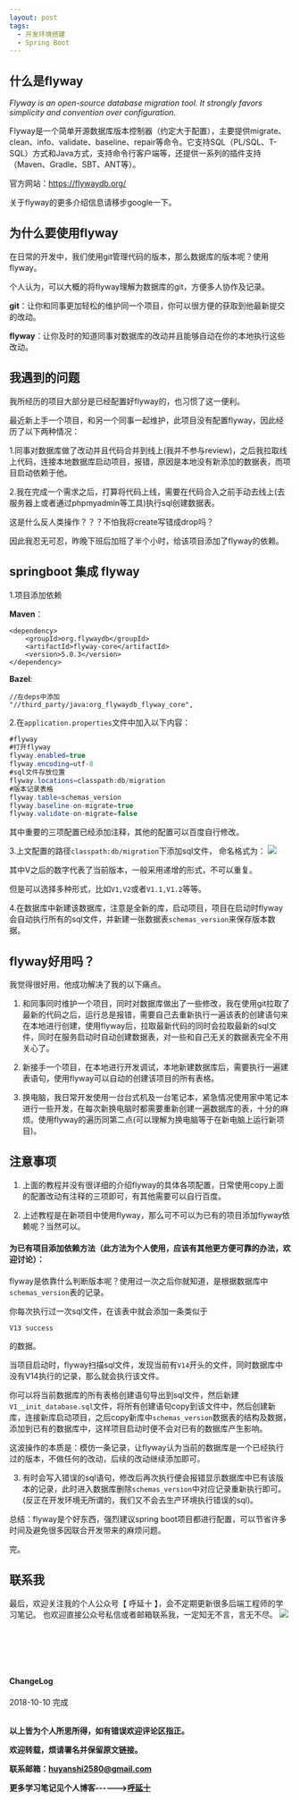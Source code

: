 ```yaml
---
layout: post
tags:
  - 开发环境搭建
  - Spring Boot
---
```


## 什么是flyway

*Flyway is an open-source database migration tool. It strongly favors simplicity and convention over configuration.*

Flyway是一个简单开源数据库版本控制器（约定大于配置），主要提供migrate、clean、info、validate、baseline、repair等命令。它支持SQL（PL/SQL、T-SQL）方式和Java方式，支持命令行客户端等，还提供一系列的插件支持（Maven、Gradle、SBT、ANT等）。

官方网站：<a href="https://flywaydb.org/">https://flywaydb.org/</a>

关于flyway的更多介绍信息请移步google一下。

## 为什么要使用flyway

在日常的开发中，我们使用git管理代码的版本，那么数据库的版本呢？使用flyway。

个人认为，可以大概的将flyway理解为数据库的git，方便多人协作及记录。

**git**：让你和同事更加轻松的维护同一个项目，你可以很方便的获取到他最新提交的改动。

**flyway**：让你及时的知道同事对数据库的改动并且能够自动在你的本地执行这些改动。


## 我遇到的问题

我所经历的项目大部分是已经配置好flyway的，也习惯了这一便利。

最近新上手一个项目，和另一个同事一起维护，此项目没有配置flyway，因此经历了以下两种情况：

1.同事对数据库做了改动并且代码合并到线上(我并不参与review)，之后我拉取线上代码，连接本地数据库启动项目，报错，原因是本地没有新添加的数据表，而项目启动依赖于他。

2.我在完成一个需求之后，打算将代码上线，需要在代码合入之前手动去线上(去服务器上或者通过phpmyadmin等工具)执行sql创建数据表。

这是什么反人类操作？？？不怕我将create写错成drop吗？

因此我忍无可忍，昨晚下班后加班了半个小时，给该项目添加了flyway的依赖。

## springboot 集成 flyway

1.项目添加依赖

**Maven**：
```
<dependency>
	<groupId>org.flywaydb</groupId>
	<artifactId>flyway-core</artifactId>
	<version>5.0.3</version>
</dependency>
```
**Bazel**:
```
//在deps中添加
"//third_party/java:org_flywaydb_flyway_core",
```

2.在```application.properties```文件中加入以下内容：

```java
#flyway
#打开flyway
flyway.enabled=true
flyway.encoding=utf-8
#sql文件存放位置
flyway.locations=classpath:db/migration
#版本记录表格
flyway.table=schemas_version
flyway.baseline-on-migrate=true
flyway.validate-on-migrate=false
```

其中重要的三项配置已经添加注释，其他的配置可以百度自行修改。

3.上文配置的路径```classpath:db/migration```下添加sql文件，
命名格式为：
![](http://img.couplecoders.tech/markdown-img-paste-20181011000114503.png)

其中V之后的数字代表了当前版本，一般采用递增的形式，不可以重复。

但是可以选择多种形式，比如```V1,V2```或者```V1.1,V1.2```等等。

4.在数据库中新建该数据库，注意是全新的库，启动项目，项目在启动时flyway会自动执行所有的sql文件，并新建一张数据表```schemas_version```来保存版本数据。


## flyway好用吗？
我觉得很好用，他成功解决了我的以下痛点。

1. 和同事同时维护一个项目，同时对数据库做出了一些修改，我在使用git拉取了最新的代码之后，运行总是报错，需要自己去重新执行一遍该表的创建语句来在本地进行创建，使用flyway后，拉取最新代码的同时会拉取最新的sql文件，同时在服务启动时自动创建数据表，对一些和自己无关的数据表完全不用关心了。

2. 新接手一个项目，在本地进行开发调试，本地新建数据库后，需要执行一遍建表语句，使用flyway可以自动的创建该项目的所有表格。

3. 换电脑，我日常开发使用一台台式机及一台笔记本，紧急情况使用家中笔记本进行一些开发，在每次新换电脑时都需要重新创建一遍数据库的表，十分的麻烦。使用flyway的遍历同第二点(可以理解为换电脑等于在新电脑上运行新项目)。

## 注意事项

1. 上面的教程并没有很详细的介绍flyway的具体各项配置，日常使用copy上面的配置改动有注释的三项即可，有其他需要可以自行百度。

2. 上述教程是在新项目中使用flyway，那么可不可以为已有的项目添加flyway依赖呢？当然可以。


#### 为已有项目添加依赖方法（此方法为个人使用，应该有其他更方便可靠的办法，欢迎讨论）：

flyway是依靠什么判断版本呢？使用过一次之后你就知道，是根据数据库中```schemas_version```表的记录。

你每次执行过一次sql文件，在该表中就会添加一条类似于

```
V13 success
```
的数据。

当项目启动时，flyway扫描sql文件，发现当前有```V14```开头的文件，同时数据库中没有V14执行的记录，那么就会执行该文件。

你可以将当前数据库的所有表格创建语句导出到sql文件，然后新建```V1__init_database.sql```文件，将所有创建语句copy到该文件中，然后创建新库，连接新库启动项目，之后copy新库中```schemas_version```数据表的结构及数据，添加到已有的数据库中，这样项目启动时便不会对已有的数据库产生影响。

这波操作的本质是：模仿一条记录，让flyway认为当前的数据库是一个已经执行过的版本，不做任何的改动，后续的改动继续添加即可。

3. 有时会写入错误的sql语句，修改后再次执行便会报错显示数据库中已有该版本的记录，此时进入数据库删除```schemas_version```中对应记录重新执行即可。(反正在开发环境无所谓的，我们又不会去生产环境执行错误的sql)。


总结：flyway是个好东西，强烈建议spring boot项目都进行配置，可以节省许多时间及避免很多因联合开发带来的麻烦问题。

完。

## 联系我
最后，欢迎关注我的个人公众号【 呼延十 】，会不定期更新很多后端工程师的学习笔记。
也欢迎直接公众号私信或者邮箱联系我，一定知无不言，言无不尽。
![](http://img.couplecoders.tech/%E6%89%AB%E7%A0%81_%E6%90%9C%E7%B4%A2%E8%81%94%E5%90%88%E4%BC%A0%E6%92%AD%E6%A0%B7%E5%BC%8F-%E6%A0%87%E5%87%86%E8%89%B2%E7%89%88.png)

<br>
<br>
<br>
<br>
<h4>ChangeLog</h4>
2018-10-10 完成
<br>
<br>




**以上皆为个人所思所得，如有错误欢迎评论区指正。**

**欢迎转载，烦请署名并保留原文链接。**

**联系邮箱：huyanshi2580@gmail.com**

**更多学习笔记见个人博客------><a href="{{ site.baseurl }}/">呼延十</a>**
